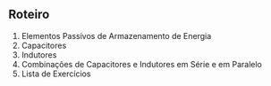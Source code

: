 ## Roteiro

1. Elementos Passivos de Armazenamento de Energia
2. Capacitores
3. Indutores
4. Combinações de Capacitores e Indutores em Série e em Paralelo
5. Lista de Exercícios
